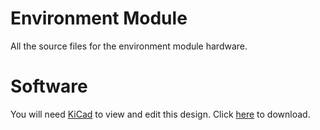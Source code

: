 # Environment Module

All the source files for the environment module hardware.

# Software 

You will need [KiCad](https://kicad.org) to view and edit this design. Click [here](https://www.kicad.org/download/) to download.
